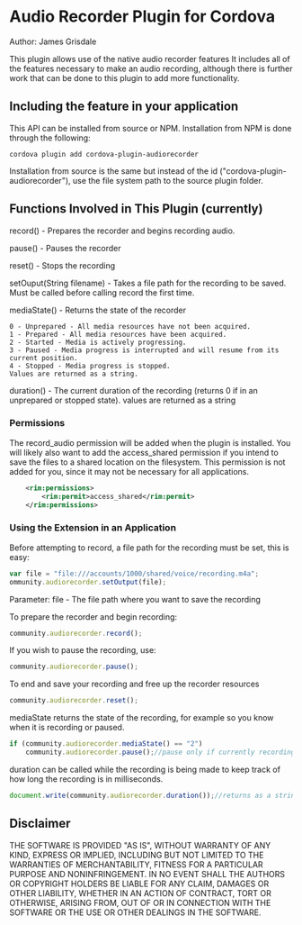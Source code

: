 Audio Recorder Plugin for Cordova
==================

Author: James Grisdale

This plugin allows use of the native audio recorder features
It includes all of the features necessary to make an audio recording, although there is further work that can be done to this plugin to add more functionality.

## Including the feature in your application

This API can be installed from source or NPM. Installation from NPM is done through the following:

	cordova plugin add cordova-plugin-audiorecorder

Installation from source is the same but instead of the id ("cordova-plugin-audiorecorder"), use the file system path to the source plugin folder.

## Functions Involved in This Plugin (currently)

record() - Prepares the recorder and begins recording audio.

pause() - Pauses the recorder

reset() - Stops the recording

setOuput(String filename) - Takes a file path for the recording to be saved. Must be called before calling record the first time.

mediaState() - Returns the state of the recorder

	0 - Unprepared - All media resources have not been acquired.
	1 - Prepared - All media resources have been acquired. 
	2 - Started - Media is actively progressing. 
	3 - Paused - Media progress is interrupted and will resume from its current position. 
	4 - Stopped - Media progress is stopped. 
	Values are returned as a string.
	
duration() - The current duration of the recording (returns 0 if in an unprepared or stopped state). values are returned as a string


### Permissions

The record_audio permission will be added when the plugin is installed. You will likely also want to add the access_shared permission if you intend to save the files to a shared location on the filesystem. This permission is not added for you, since it may not be necessary for all applications.
	
```xml	
	<rim:permissions>
		<rim:permit>access_shared</rim:permit>
	</rim:permissions>
```

### Using the Extension in an Application

Before attempting to record, a file path for the recording must be set, this is easy:
```javascript
var file = "file:///accounts/1000/shared/voice/recording.m4a";
ommunity.audiorecorder.setOutput(file);
```
Parameter: file - The file path where you want to save the recording

To prepare the recorder and begin recording:
```javascript
community.audiorecorder.record();
```

If you wish to pause the recording, use:
```javascript
community.audiorecorder.pause();
```

To end and save your recording and free up the recorder resources
```javascript
community.audiorecorder.reset();
```

mediaState returns the state of the recording, for example so you know when it is recording or paused.
```javascript
if (community.audiorecorder.mediaState() == "2")
	community.audiorecorder.pause();//pause only if currently recording
```

duration can be called while the recording is being made to keep track of how long the recording is in milliseconds.
```javascript
document.write(community.audiorecorder.duration());//returns as a string
```


## Disclaimer

THE SOFTWARE IS PROVIDED "AS IS", WITHOUT WARRANTY OF ANY KIND, EXPRESS OR IMPLIED, INCLUDING BUT NOT LIMITED TO THE WARRANTIES OF MERCHANTABILITY, FITNESS FOR A PARTICULAR PURPOSE AND NONINFRINGEMENT. IN NO EVENT SHALL THE AUTHORS OR COPYRIGHT HOLDERS BE LIABLE FOR ANY CLAIM, DAMAGES OR OTHER LIABILITY, WHETHER IN AN ACTION OF CONTRACT, TORT OR OTHERWISE, ARISING FROM, OUT OF OR IN CONNECTION WITH THE SOFTWARE OR THE USE OR OTHER DEALINGS IN THE SOFTWARE.